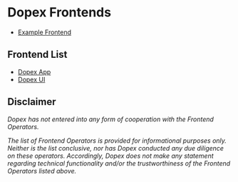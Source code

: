 # Dopex Frontends

- [Example Frontend](frontends/example.md)

## Frontend List

- [Dopex App](frontends/dopex-app.md)
- [Dopex UI](frontends/dopex-ui.md)

## Disclaimer

_Dopex has not entered into any form of cooperation with the Frontend Operators._

_The list of Frontend Operators is provided for informational purposes only. Neither is the list conclusive, nor has Dopex conducted any due diligence on these operators. Accordingly, Dopex does not make any statement regarding technical functionality and/or the trustworthiness of the Frontend Operators listed above._
